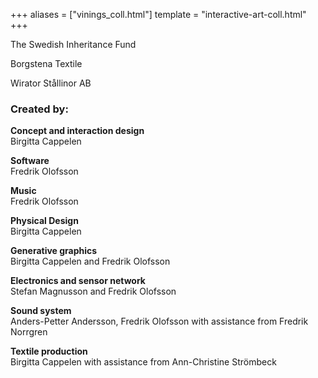 +++
aliases = ["vinings_coll.html"]
template = "interactive-art-coll.html"
+++

The Swedish Inheritance Fund

Borgstena Textile

Wirator Stållinor AB


<!-- break -->


### Created by:

**Concept and interaction design**  
Birgitta Cappelen

**Software**  
Fredrik Olofsson

**Music**  
Fredrik Olofsson

**Physical Design**  
Birgitta Cappelen

**Generative graphics**  
Birgitta Cappelen and Fredrik Olofsson

**Electronics and sensor network**  
Stefan Magnusson and Fredrik Olofsson

**Sound system**  
Anders-Petter Andersson, Fredrik Olofsson with assistance from Fredrik Norrgren

**Textile production**  
Birgitta Cappelen with assistance from Ann-Christine Strömbeck
